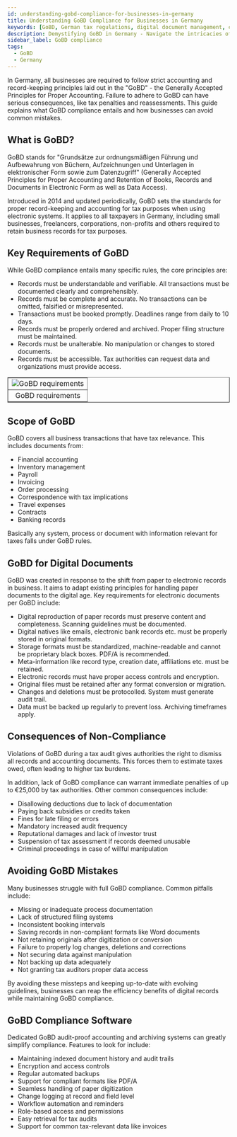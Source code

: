 ```yaml
---
id: understanding-gobd-compliance-for-businesses-in-germany
title: Understanding GoBD Compliance for Businesses in Germany
keywords: [GoBD, German tax regulations, digital document management, compliance tips, Grundsätze zur ordnungsmäßigen Führung, electronic records, data access, expert advice]
description: Demystifying GoBD in Germany - Navigate the intricacies of digital document management and compliance with our expertly crafted explainer article. Unlock key insights into Grundsätze zur ordnungsmäßigen Führung und Aufbewahrung von Büchern, Aufzeichnungen und Unterlagen in elektronischer Form und zum Datenzugriff (GoBD). Stay ahead in the world of German tax regulations with accurate information, compliance tips, and expert advice. Your go-to resource for mastering GoBD and ensuring seamless digital document compliance.
sidebar_label: GoBD compliance
tags:
  - GoBD
  - Germany
---
```


In Germany, all businesses are required to follow strict accounting and record-keeping principles laid out in the "GoBD" - the Generally Accepted Principles for Proper Accounting. Failure to adhere to GoBD can have serious consequences, like tax penalties and reassessments. This guide explains what GoBD compliance entails and how businesses can avoid common mistakes.

## What is GoBD?

GoBD stands for "Grundsätze zur ordnungsmäßigen Führung und Aufbewahrung von Büchern, Aufzeichnungen und Unterlagen in elektronischer Form sowie zum Datenzugriff" (Generally Accepted Principles for Proper Accounting and Retention of Books, Records and Documents in Electronic Form as well as Data Access). 

Introduced in 2014 and updated periodically, GoBD sets the standards for proper record-keeping and accounting for tax purposes when using electronic systems. It applies to all taxpayers in Germany, including small businesses, freelancers, corporations, non-profits and others required to retain business records for tax purposes.

## Key Requirements of GoBD

While GoBD compliance entails many specific rules, the core principles are:

- Records must be understandable and verifiable. All transactions must be documented clearly and comprehensibly.
- Records must be complete and accurate. No transactions can be omitted, falsified or misrepresented.
- Transactions must be booked promptly. Deadlines range from daily to 10 days.
- Records must be properly ordered and archived. Proper filing structure must be maintained.
- Records must be unalterable. No manipulation or changes to stored documents.
- Records must be accessible. Tax authorities can request data and organizations must provide access.

<table align="center" border="1px" border-color="#dedede"><tr><td>
  <img src="/docs/img/gobd.png" alt="GoBD requirements"/>
  </td></tr>
  <tr><td align="center">GoBD requirements</td></tr>
</table>

## Scope of GoBD

GoBD covers all business transactions that have tax relevance. This includes documents from:

- Financial accounting 
- Inventory management
- Payroll
- Invoicing 
- Order processing
- Correspondence with tax implications
- Travel expenses
- Contracts
- Banking records

Basically any system, process or document with information relevant for taxes falls under GoBD rules.

## GoBD for Digital Documents

GoBD was created in response to the shift from paper to electronic records in business. It aims to adapt existing principles for handling paper documents to the digital age. Key requirements for electronic documents per GoBD include:

- Digital reproduction of paper records must preserve content and completeness. Scanning guidelines must be documented.
- Digital natives like emails, electronic bank records etc. must be properly stored in original formats.
- Storage formats must be standardized, machine-readable and cannot be proprietary black boxes. PDF/A is recommended.
- Meta-information like record type, creation date, affiliations etc. must be retained.
- Electronic records must have proper access controls and encryption.
- Original files must be retained after any format conversion or migration. 
- Changes and deletions must be protocolled. System must generate audit trail.
- Data must be backed up regularly to prevent loss. Archiving timeframes apply.

## Consequences of Non-Compliance

Violations of GoBD during a tax audit gives authorities the right to dismiss all records and accounting documents. This forces them to estimate taxes owed, often leading to higher tax burdens.

In addition, lack of GoBD compliance can warrant immediate penalties of up to €25,000 by tax authorities. Other common consequences include:

- Disallowing deductions due to lack of documentation
- Paying back subsidies or credits taken
- Fines for late filing or errors 
- Mandatory increased audit frequency
- Reputational damages and lack of investor trust
- Suspension of tax assessment if records deemed unusable
- Criminal proceedings in case of willful manipulation

## Avoiding GoBD Mistakes 

Many businesses struggle with full GoBD compliance. Common pitfalls include:

- Missing or inadequate process documentation
- Lack of structured filing systems
- Inconsistent booking intervals
- Saving records in non-compliant formats like Word documents
- Not retaining originals after digitization or conversion
- Failure to properly log changes, deletions and corrections
- Not securing data against manipulation 
- Not backing up data adequately
- Not granting tax auditors proper data access

By avoiding these missteps and keeping up-to-date with evolving guidelines, businesses can reap the efficiency benefits of digital records while maintaining GoBD compliance.

## GoBD Compliance Software

Dedicated GoBD audit-proof accounting and archiving systems can greatly simplify compliance. Features to look for include:

- Maintaining indexed document history and audit trails
- Encryption and access controls 
- Regular automated backups 
- Support for compliant formats like PDF/A
- Seamless handling of paper digitization 
- Change logging at record and field level 
- Workflow automation and reminders
- Role-based access and permissions
- Easy retrieval for tax audits
- Support for common tax-relevant data like invoices

